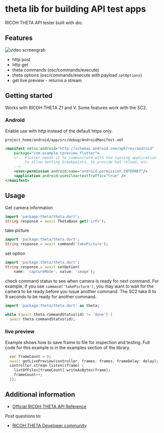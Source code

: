 <!-- 
This README describes the package. If you publish this package to pub.dev,
this README's contents appear on the landing page for your package.

For information about how to write a good package README, see the guide for
[writing package pages](https://dart.dev/guides/libraries/writing-package-pages). 

For general information about developing packages, see the Dart guide for
[creating packages](https://dart.dev/guides/libraries/create-library-packages)
and the Flutter guide for
[developing packages and plugins](https://flutter.dev/developing-packages). 
-->

# theta lib for building API test apps

RICOH THETA API tester built with dio.

## Features

![video screengrab](docs/images/live_preview.gif)

* http post
* http get
* theta commands (osc/commands/execute)
* theta options (osc/commands/execute with payload `setOptions`)
* get live preview - returns a stream


## Getting started

<!--
TODO: List prerequisites and provide or point to information on how to
start using the package.
-->

Works with RICOH THETA Z1 and V.  Some features work with the SC2.

### Android

Enable use with http instead of the default https only.

`project_home/android/app/src/debug/AndroidManifest.xml`

```xml
<manifest xmlns:android="http://schemas.android.com/apk/res/android"
    package="com.example.tpreview_flutter">
    <!-- Flutter needs it to communicate with the running application
         to allow setting breakpoints, to provide hot reload, etc.
    -->
    <uses-permission android:name="android.permission.INTERNET"/>
    <application android:usesCleartextTraffic="true" />
</manifest>
```

## Usage
<!-- 
TODO: Include short and useful examples for package users. Add longer examples
to `/example` folder. 

```dart
const like = 'sample';
``` -->

Get camera information

```dart
import 'package:theta/theta.dart';
String response = await ThetaBase.get('info');
```

take picture

```dart
import 'package:theta/theta.dart';
String response = await command('takePicture');
```

set option

```dart
import 'package:theta/theta.dart';
String response = await setOption(
    name: 'captureMode', value: 'image');
```

check command status to see when camera is ready for next command.
For example, if you use `command('takePicture')`, you may want to
wait for the camera to be ready before you issue another command. 
The SC2 take 8 to 9 seconds to be ready for another command.

```dart
import 'package:theta/theta.dart' as theta;

while (await theta.commandStatus(id) != 'done') {
  await theta.commandStatus(id);
```

### live preview

Example shows how to save frame to file for inspection and testing.
Full code for this example is in the examples section of the library.


```dart
  var frameCount = 0;
  await getLivePreview(controller, frames: frames, frameDelay: delay);
  controller.stream.listen((frame) {
    listOfFiles[frameCount].writeAsBytes(frame);
    frameCount++;
  });
```

## Additional information

<!-- TODO: Tell users more about the package: where to find more information, how to 
contribute to the package, how to file issues, what response they can expect 
from the package authors, and more. -->
* [Official RICOH THETA API Reference](https://api.ricoh/docs/theta-web-api-v2.1/)

Post questions to:

* [RICOH THETA Developer community](https://community.theta360.guide)
